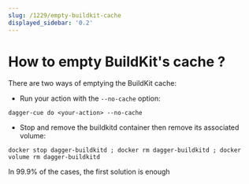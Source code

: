 ```yaml
---
slug: /1229/empty-buildkit-cache
displayed_sidebar: '0.2'
---
```


# How to empty BuildKit's cache ?

There are two ways of emptying the BuildKit cache:

- Run your action with the `--no-cache` option:

```console
dagger-cue do <your-action> --no-cache
```

- Stop and remove the buildkitd container then remove its associated volume:

```console
docker stop dagger-buildkitd ; docker rm dagger-buildkitd ; docker volume rm dagger-buildkitd
```

In 99.9% of the cases, the first solution is enough

